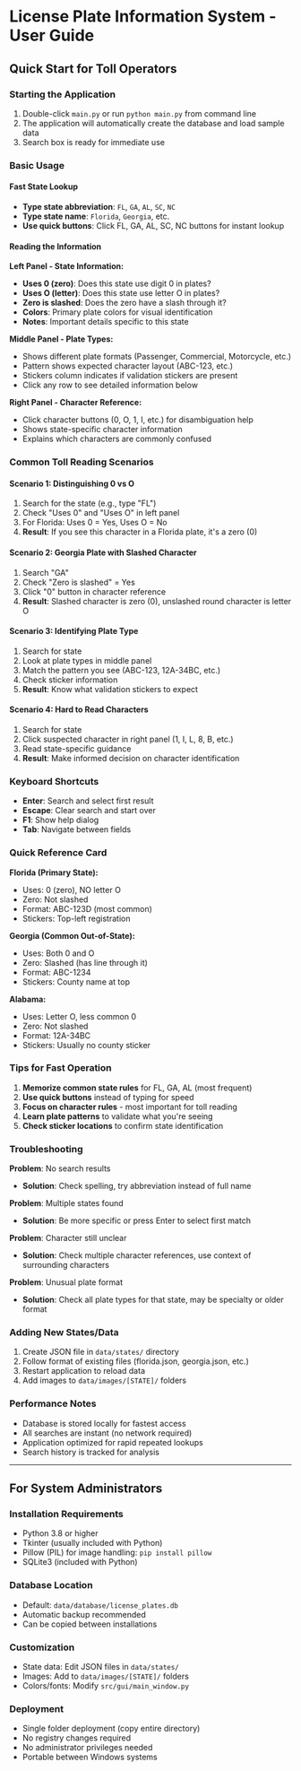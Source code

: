 # License Plate Information System - User Guide

## Quick Start for Toll Operators

### Starting the Application
1. Double-click `main.py` or run `python main.py` from command line
2. The application will automatically create the database and load sample data
3. Search box is ready for immediate use

### Basic Usage

#### Fast State Lookup
- **Type state abbreviation**: `FL`, `GA`, `AL`, `SC`, `NC`
- **Type state name**: `Florida`, `Georgia`, etc.
- **Use quick buttons**: Click FL, GA, AL, SC, NC buttons for instant lookup

#### Reading the Information

**Left Panel - State Information:**
- **Uses 0 (zero)**: Does this state use digit 0 in plates?
- **Uses O (letter)**: Does this state use letter O in plates?  
- **Zero is slashed**: Does the zero have a slash through it?
- **Colors**: Primary plate colors for visual identification
- **Notes**: Important details specific to this state

**Middle Panel - Plate Types:**
- Shows different plate formats (Passenger, Commercial, Motorcycle, etc.)
- Pattern shows expected character layout (ABC-123, etc.)
- Stickers column indicates if validation stickers are present
- Click any row to see detailed information below

**Right Panel - Character Reference:**
- Click character buttons (0, O, 1, I, etc.) for disambiguation help
- Shows state-specific character information
- Explains which characters are commonly confused

### Common Toll Reading Scenarios

#### Scenario 1: Distinguishing 0 vs O
1. Search for the state (e.g., type "FL")
2. Check "Uses 0" and "Uses O" in left panel
3. For Florida: Uses 0 = Yes, Uses O = No
4. **Result**: If you see this character in a Florida plate, it's a zero (0)

#### Scenario 2: Georgia Plate with Slashed Character
1. Search "GA" 
2. Check "Zero is slashed" = Yes
3. Click "0" button in character reference
4. **Result**: Slashed character is zero (0), unslashed round character is letter O

#### Scenario 3: Identifying Plate Type
1. Search for state
2. Look at plate types in middle panel  
3. Match the pattern you see (ABC-123, 12A-34BC, etc.)
4. Check sticker information
5. **Result**: Know what validation stickers to expect

#### Scenario 4: Hard to Read Characters
1. Search for state
2. Click suspected character in right panel (1, I, L, 8, B, etc.)
3. Read state-specific guidance
4. **Result**: Make informed decision on character identification

### Keyboard Shortcuts
- **Enter**: Search and select first result
- **Escape**: Clear search and start over
- **F1**: Show help dialog
- **Tab**: Navigate between fields

### Quick Reference Card

**Florida (Primary State):**
- Uses: 0 (zero), NO letter O
- Zero: Not slashed
- Format: ABC-123D (most common)
- Stickers: Top-left registration

**Georgia (Common Out-of-State):**
- Uses: Both 0 and O
- Zero: Slashed (has line through it)
- Format: ABC-1234
- Stickers: County name at top

**Alabama:**
- Uses: Letter O, less common 0
- Zero: Not slashed
- Format: 12A-34BC
- Stickers: Usually no county sticker

### Tips for Fast Operation

1. **Memorize common state rules** for FL, GA, AL (most frequent)
2. **Use quick buttons** instead of typing for speed
3. **Focus on character rules** - most important for toll reading
4. **Learn plate patterns** to validate what you're seeing
5. **Check sticker locations** to confirm state identification

### Troubleshooting

**Problem**: No search results
- **Solution**: Check spelling, try abbreviation instead of full name

**Problem**: Multiple states found
- **Solution**: Be more specific or press Enter to select first match

**Problem**: Character still unclear
- **Solution**: Check multiple character references, use context of surrounding characters

**Problem**: Unusual plate format
- **Solution**: Check all plate types for that state, may be specialty or older format

### Adding New States/Data

1. Create JSON file in `data/states/` directory
2. Follow format of existing files (florida.json, georgia.json, etc.)
3. Restart application to reload data
4. Add images to `data/images/[STATE]/` folders

### Performance Notes

- Database is stored locally for fastest access
- All searches are instant (no network required)
- Application optimized for rapid repeated lookups
- Search history is tracked for analysis

---

## For System Administrators

### Installation Requirements
- Python 3.8 or higher
- Tkinter (usually included with Python)
- Pillow (PIL) for image handling: `pip install pillow`
- SQLite3 (included with Python)

### Database Location
- Default: `data/database/license_plates.db`
- Automatic backup recommended
- Can be copied between installations

### Customization
- State data: Edit JSON files in `data/states/`
- Images: Add to `data/images/[STATE]/` folders
- Colors/fonts: Modify `src/gui/main_window.py`

### Deployment
- Single folder deployment (copy entire directory)
- No registry changes required
- No administrator privileges needed
- Portable between Windows systems
